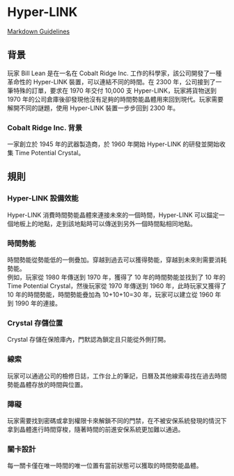 # Hyper-LINK
[Markdown Guidelines](https://github.com/CGCS-Game-Development-Club/Hyper-LINK/blob/main/Markdown_Guidelines.md)

## 背景
玩家 Bill Lean 是在一名在 Cobalt Ridge Inc. 工作的科學家，該公司開發了一種革命性的 Hyper-LINK 裝置，可以連結不同的時間。在 2300 年，公司接到了一筆特殊的訂單，要求在 1970 年交付 10,000 支 Hyper-LINK，玩家將貨物送到 1970 年的公司倉庫後卻發現他沒有足夠的時間勢能晶體用來回到現代。玩家需要解開不同的謎題，使用 Hyper-LINK 裝置一步步回到 2300 年。
### Cobalt Ridge Inc. 背景
一家創立於 1945 年的武器製造商，於 1960 年開始 Hyper-LINK 的研發並開始收集 Time Potential Crystal。

## 規則
### Hyper-LINK 設備效能
Hyper-LINK 消費時間勢能晶體來連接未來的一個時間，Hyper-LINK 可以錨定一個地板上的地點，走到該地點時可以傳送到另外一個時間點相同地點。
### 時間勢能
時間勢能從勢能低的一側疊加。穿越到過去可以獲得勢能，穿越到未來則需要消耗勢能。  
例如，玩家從 1980 年傳送到 1970 年，獲得了 10 年的時間勢能並找到了 10 年的 Time Potential Crystal，然後玩家從 1970 年傳送到 1960 年，此時玩家又獲得了 10 年的時間勢能，時間勢能疊加為 10+10+10=30 年，玩家可以建立從 1960 年到 1990 年的連接。
### Crystal 存儲位置
Crystal 存儲在保險庫內，門默認為鎖定且只能從外側打開。
### 線索
玩家可以通過公司的檢修日誌，工作台上的筆記，日曆及其他線索尋找在過去時間勢能晶體存放的時間與位置。
### 障礙
玩家需要找到密碼或拿到權限卡來解鎖不同的門禁，在不被安保系統發現的情況下拿到晶體進行時間穿梭，隨著時間的前進安保系統更加難以通過。
### 關卡設計
每一關卡僅在唯一時間的唯一位置有當前狀態可以獲取的時間勢能晶體。
